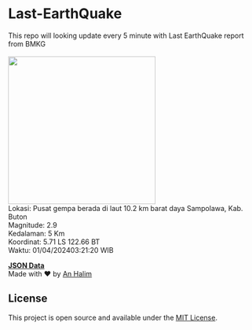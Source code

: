 # Last-EarthQuake
This repo will looking update every 5 minute with Last EarthQuake report from BMKG
<br>
<br>
<img src="https://static.bmkg.go.id/20240401032120.mmi.jpg" width="300"/>
<br>
Lokasi: Pusat gempa berada di laut 10.2 km barat daya Sampolawa, Kab. Buton <br>
Magnitude: 2.9 <br>
Kedalaman: 5 Km <br>
Koordinat: 5.71 LS 122.66 BT <br>
Waktu: 01/04/202403:21:20 WIB <br>

<a href="./data/data.json">**JSON Data**</a>
<br>
Made with ❤️ by <a href="https://github.com/an-halim">An Halim</a>
## License

This project is open source and available under the [MIT License](LICENSE).
